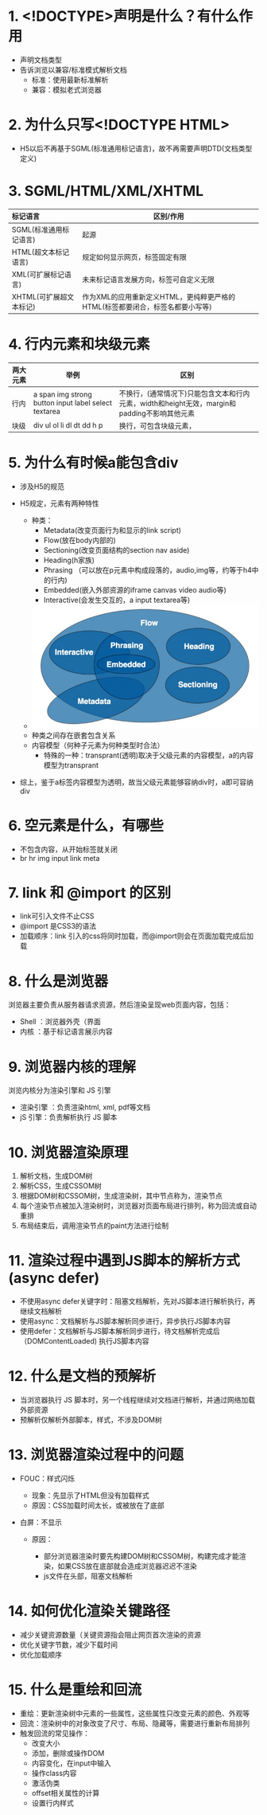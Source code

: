 # 1. <!DOCTYPE>声明是什么？有什么作用

- 声明文档类型
- 告诉浏览以兼容/标准模式解析文档
  - 标准：使用最新标准解析
  - 兼容：模拟老式浏览器

# 2. 为什么只写\<!DOCTYPE HTML> 

- H5以后不再基于SGML(标准通用标记语言)，故不再需要声明DTD(文档类型定义)

# 3. SGML/HTML/XML/XHTML

| 标记语言                | 区别/作用                                                    |
| :---------------------- | ------------------------------------------------------------ |
| SGML(标准通用标记语言)  | 起源                                                         |
| HTML(超文本标记语言)    | 规定如何显示网页，标签固定有限                               |
| XML(可扩展标记语言)     | 未来标记语言发展方向，标签可自定义无限                       |
| XHTML(可扩展超文本标记) | 作为XML的应用重新定义HTML，更纯粹更严格的HTML(标签都要闭合，标签名都要小写等) |

# 4. 行内元素和块级元素

| 两大元素 | 举例                                                 | 区别                                                         |
| -------- | ---------------------------------------------------- | ------------------------------------------------------------ |
| 行内     | a span img strong button input label select textarea | 不换行，(通常情况下)只能包含文本和行内元素，width和height无效，margin和padding不影响其他元素 |
| 块级     | div ul ol li dl dt dd h p                            | 换行，可包含块级元素，                                       |

# 5. 为什么有时候a能包含div

- 涉及H5的规范
- H5规定，元素有两种特性
  - 种类：
    - Metadata(改变页面行为和显示的link script) 
    - Flow(放在body内部的) 
    - Sectioning(改变页面结构的section nav aside) 
    - Heading(h家族) 
    - Phrasing （可以放在p元素中构成段落的，audio,img等，约等于h4中的行内)
    - Embedded(嵌入外部资源的iframe canvas video audio等)
    -  Interactive(会发生交互的，a input textarea等)
  - ![images](./images/content-model.jpg)
  - 种类之间存在嵌套包含关系
  - 内容模型（何种子元素为何种类型时合法）
    - 特殊的一种：transprant(透明)取决于父级元素的内容模型，a的内容模型为transprant

- 综上，鉴于a标签内容模型为透明，故当父级元素能够容纳div时，a即可容纳div

# 6. 空元素是什么，有哪些

- 不包含内容，从开始标签就关闭
- br hr img input link meta

# 7. link 和 @import 的区别

- link可引入文件不止CSS
- @import 是CSS3的语法
- 加载顺序：link 引入的css将同时加载，而@import则会在页面加载完成后加载

# 8. 什么是浏览器

浏览器主要负责从服务器请求资源，然后渲染呈现web页面内容，包括：

- Shell ：浏览器外壳（界面
- 内核 ：基于标记语言展示内容

# 9. 浏览器内核的理解

浏览内核分为渲染引擎和 JS 引擎

- 渲染引擎 ：负责渲染html, xml, pdf等文档
- jS 引擎：负责解析执行 JS 脚本

# 10. 浏览器渲染原理

1. 解析文档，生成DOM树
2. 解析CSS，生成CSSOM树
3. 根据DOM树和CSSOM树，生成渲染树，其中节点称为，渲染节点
4. 每个渲染节点被加入渲染树时，浏览器对页面布局进行排列，称为回流或自动重排
5. 布局结束后，调用渲染节点的paint方法进行绘制

# 11. 渲染过程中遇到JS脚本的解析方式(async defer)

- 不使用async defer关键字时：阻塞文档解析，先对JS脚本进行解析执行，再继续文档解析
- 使用async：文档解析与JS脚本解析同步进行，异步执行JS脚本内容
- 使用defer：文档解析与JS脚本解析同步进行，待文档解析完成后（DOMContentLoaded) 执行JS脚本内容

# 12. 什么是文档的预解析

- 当浏览器执行 JS 脚本时，另一个线程继续对文档进行解析，并通过网络加载外部资源
- 预解析仅解析外部脚本，样式，不涉及DOM树

# 13. 浏览器渲染过程中的问题

- FOUC：样式闪烁

  - 现象：先显示了HTML但没有加载样式
  - 原因：CSS加载时间太长，或被放在了底部

- 白屏：不显示

  - 原因：

    - 部分浏览器渲染时要先构建DOM树和CSSOM树，构建完成才能渲染，如果CSS放在底部就会造成浏览器迟迟不渲染
    - js文件在头部，阻塞文档解析

# 14. 如何优化渲染关键路径 

- 减少关键资源数量（关键资源指会阻止网页首次渲染的资源
- 优化关键字节数，减少下载时间
- 优化加载顺序

# 15. 什么是重绘和回流

- 重绘：更新渲染树中元素的一些属性，这些属性只改变元素的颜色、外观等
- 回流：渲染树中的对象改变了尺寸、布局、隐藏等，需要进行重新布局排列
- 触发回流的常见操作：
  - 改变大小
  - 添加，删除或操作DOM
  - 内容变化，在input中输入
  - 操作class内容
  - 激活伪类
  - offset相关属性的计算
  - 设置行内样式

